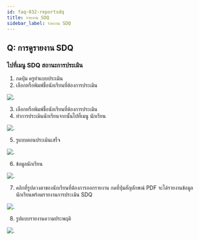 ```yaml
---
id: faq-032-reportsdq
title: รายงาน SDQ
sidebar_label: รายงาน SDQ
---
```


## Q: การดูรายงาน SDQ

### ไปที่เมนู SDQ สถานะการประเมิน

1.  กดปุ่ม ครูทำแบบประเมิน
2.  เลือกหรือพิมพ์ชื่อนักเรียนที่ต้องการประเมิน

![.](/img/manual/faq/31.jpg)

3.  เลือกหรือพิมพ์ชื่อนักเรียนที่ต้องการประเมิน
4.  ทำการประเมินนักเรียนจากนั้นไปที่เมนู นักเรียน

![.](/img/manual/faq/31_1.jpg)

5.  รูแบบตอนประเมินเสร็จ

![.](/img/manual/faq/31_2.jpg)

6.  ข้อมูลนักเรียน

![.](/img/manual/faq/31_3.jpg)

7.  คลิกที่รูปดวงตาของนักเรียนที่ต้องการออกรายงาน กดที่ปุ่มสัญลักษณ์ PDF จะได้รายงานข้อมูลนักเรียนพร้อมรายงานการประเมิน SDQ

![.](/img/manual/faq/31_4.jpg)

8.  รูปแบบรายงานความประพฤติ

![.](/img/manual/faq/31_5.jpg)
